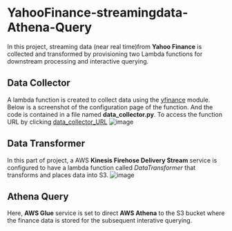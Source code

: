 # YahooFinance-streamingdata-Athena-Query
In this project, streaming data (near real time)from **Yahoo  Finance** is collected and transformed by provisioning two Lambda functions for downstream processing and interactive querying.
## Data Collector
A lambda function is created to collect data using the [yfinance](https://pypi.org/project/yfinance/) module. Below is a screenshot of the configuration page of the function. And the code is contained in a file named **data_collector.py**. To access the function URL by clicking [data_collector_URL](https://oisp8znm2c.execute-api.us-east-2.amazonaws.com/default/yf-DataCollector)
![image](https://user-images.githubusercontent.com/57573785/82746496-611d0580-9d5e-11ea-97a3-000896b5d060.png)
## Data Transformer
In this part of project, a AWS **Kinesis Firehose Delivery Stream** service is configured to have a lambda function called *DataTransformer* that transforms and places data into S3.
![image](https://user-images.githubusercontent.com/57573785/82766764-9b82b300-9def-11ea-936a-437cecfdbeb9.png)
## Athena Query
Here, **AWS Glue** service is set to direct **AWS Athena** to the S3 bucket where the finance data is stored for the subsequent interative querying. 



